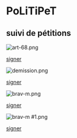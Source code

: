 PoLiTiPeT
=========

suivi de pétitions
------------------



![art-68.png][art-68]

[signer](https://petitions.assemblee-nationale.fr/initiatives/i-1123)


![demission.png][demission]

[signer](https://petitions.assemblee-nationale.fr/initiatives/i-1484)


![brav-m.png][brav-m]

[signer](https://petitions.assemblee-nationale.fr/initiatives/i-1446)


![brav-m #1.png][brav-m #1]

[signer](https://petitions.assemblee-nationale.fr/initiatives/i-1319)


[brav-m]: https://docs.google.com/spreadsheets/d/e/2PACX-1vTaQG5GcdXrinSC3tlJNf5I16eWZVfEnKwZxKM2b-tgS0VbOWbLGsVFNIeB6RvGWRr-E2s-GezWijig/pubchart?oid=1421214239&format=image
[art-68]: https://docs.google.com/spreadsheets/d/e/2PACX-1vTaQG5GcdXrinSC3tlJNf5I16eWZVfEnKwZxKM2b-tgS0VbOWbLGsVFNIeB6RvGWRr-E2s-GezWijig/pubchart?oid=1120464573&format=image
[demission]: https://docs.google.com/spreadsheets/d/e/2PACX-1vTaQG5GcdXrinSC3tlJNf5I16eWZVfEnKwZxKM2b-tgS0VbOWbLGsVFNIeB6RvGWRr-E2s-GezWijig/pubchart?oid=1545084010&format=image
[brav-m #1]: https://docs.google.com/spreadsheets/d/e/2PACX-1vTaQG5GcdXrinSC3tlJNf5I16eWZVfEnKwZxKM2b-tgS0VbOWbLGsVFNIeB6RvGWRr-E2s-GezWijig/pubchart?oid=544747026&format=image

